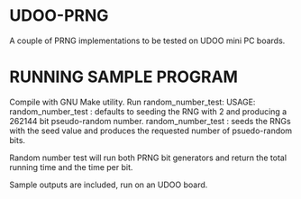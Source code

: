 UDOO-PRNG
=========

A couple of PRNG implementations to be tested on UDOO mini PC boards.

RUNNING SAMPLE PROGRAM
=====================
Compile with GNU Make utility.
Run random_number_test:
	USAGE:
	random_number_test <noargs>:
		defaults to seeding the RNG with 2 and producing a 262144 bit pseudo-random number.
	random_number_test <number of bits> <seed value>:
		seeds the RNGs with the seed value and produces the requested number of psuedo-random bits.

Random number test will run both PRNG bit generators and return the total running time and the time per bit.

Sample outputs are included, run on an UDOO board.
